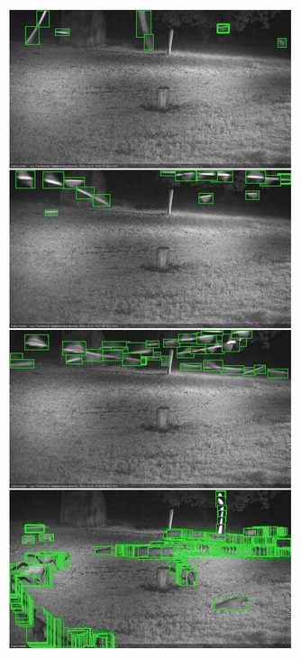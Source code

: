 ![20201003-183614-184620](in2/20201003/20201003-183614-184620_0_.jpg)
![20201003-184626-185627](in2/20201003/20201003-184626-185627_0_.jpg)
![20201003-185633-190635](in2/20201003/20201003-185633-190635_0_.jpg)
![20201003-190641-191645](in2/20201003/20201003-190641-191645_0_.jpg)
